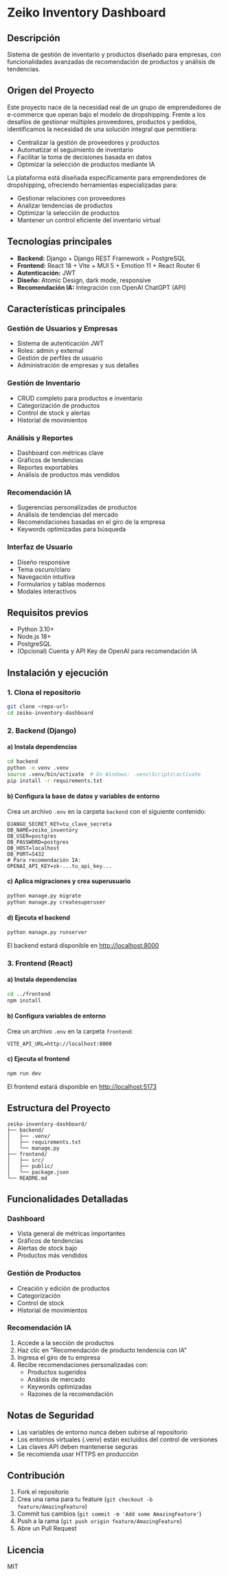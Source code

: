 # Zeiko Inventory Dashboard

## Descripción
Sistema de gestión de inventario y productos diseñado para empresas, con funcionalidades avanzadas de recomendación de productos y análisis de tendencias.

## Origen del Proyecto
Este proyecto nace de la necesidad real de un grupo de emprendedores de e-commerce que operan bajo el modelo de dropshipping. Frente a los desafíos de gestionar múltiples proveedores, productos y pedidos, identificamos la necesidad de una solución integral que permitiera:

- Centralizar la gestión de proveedores y productos
- Automatizar el seguimiento de inventario
- Facilitar la toma de decisiones basada en datos
- Optimizar la selección de productos mediante IA

La plataforma está diseñada específicamente para emprendedores de dropshipping, ofreciendo herramientas especializadas para:
- Gestionar relaciones con proveedores
- Analizar tendencias de productos
- Optimizar la selección de productos
- Mantener un control eficiente del inventario virtual

## Tecnologías principales

- **Backend:** Django + Django REST Framework + PostgreSQL
- **Frontend:** React 18 + Vite + MUI 5 + Emotion 11 + React Router 6
- **Autenticación:** JWT
- **Diseño:** Atomic Design, dark mode, responsive
- **Recomendación IA:** Integración con OpenAI ChatGPT (API)

## Características principales

### Gestión de Usuarios y Empresas
- Sistema de autenticación JWT
- Roles: admin y external
- Gestión de perfiles de usuario
- Administración de empresas y sus detalles

### Gestión de Inventario
- CRUD completo para productos e inventario
- Categorización de productos
- Control de stock y alertas
- Historial de movimientos

### Análisis y Reportes
- Dashboard con métricas clave
- Gráficos de tendencias
- Reportes exportables
- Análisis de productos más vendidos

### Recomendación IA
- Sugerencias personalizadas de productos
- Análisis de tendencias del mercado
- Recomendaciones basadas en el giro de la empresa
- Keywords optimizadas para búsqueda

### Interfaz de Usuario
- Diseño responsive
- Tema oscuro/claro
- Navegación intuitiva
- Formularios y tablas modernos
- Modales interactivos

## Requisitos previos

- Python 3.10+
- Node.js 18+
- PostgreSQL
- (Opcional) Cuenta y API Key de OpenAI para recomendación IA

## Instalación y ejecución

### 1. Clona el repositorio

```bash
git clone <repo-url>
cd zeiko-inventory-dashboard
```

### 2. Backend (Django)

#### a) Instala dependencias

```bash
cd backend
python -m venv .venv
source .venv/bin/activate  # En Windows: .venv\Scripts\activate
pip install -r requirements.txt
```

#### b) Configura la base de datos y variables de entorno

Crea un archivo `.env` en la carpeta `backend` con el siguiente contenido:

```
DJANGO_SECRET_KEY=tu_clave_secreta
DB_NAME=zeiko_inventory
DB_USER=postgres
DB_PASSWORD=postgres
DB_HOST=localhost
DB_PORT=5432
# Para recomendación IA:
OPENAI_API_KEY=sk-...tu_api_key...
```

#### c) Aplica migraciones y crea superusuario

```bash
python manage.py migrate
python manage.py createsuperuser
```

#### d) Ejecuta el backend

```bash
python manage.py runserver
```

El backend estará disponible en [http://localhost:8000](http://localhost:8000)

### 3. Frontend (React)

#### a) Instala dependencias

```bash
cd ../frontend
npm install
```

#### b) Configura variables de entorno

Crea un archivo `.env` en la carpeta `frontend`:

```
VITE_API_URL=http://localhost:8000
```

#### c) Ejecuta el frontend

```bash
npm run dev
```

El frontend estará disponible en [http://localhost:5173](http://localhost:5173)

## Estructura del Proyecto

```
zeiko-inventory-dashboard/
├── backend/
│   ├── .venv/
│   ├── requirements.txt
│   └── manage.py
├── frontend/
│   ├── src/
│   ├── public/
│   └── package.json
└── README.md
```

## Funcionalidades Detalladas

### Dashboard
- Vista general de métricas importantes
- Gráficos de tendencias
- Alertas de stock bajo
- Productos más vendidos

### Gestión de Productos
- Creación y edición de productos
- Categorización
- Control de stock
- Historial de movimientos

### Recomendación IA
1. Accede a la sección de productos
2. Haz clic en "Recomendación de producto tendencia con IA"
3. Ingresa el giro de tu empresa
4. Recibe recomendaciones personalizadas con:
   - Productos sugeridos
   - Análisis de mercado
   - Keywords optimizadas
   - Razones de la recomendación

## Notas de Seguridad

- Las variables de entorno nunca deben subirse al repositorio
- Los entornos virtuales (.venv) están excluidos del control de versiones
- Las claves API deben mantenerse seguras
- Se recomienda usar HTTPS en producción

## Contribución

1. Fork el repositorio
2. Crea una rama para tu feature (`git checkout -b feature/AmazingFeature`)
3. Commit tus cambios (`git commit -m 'Add some AmazingFeature'`)
4. Push a la rama (`git push origin feature/AmazingFeature`)
5. Abre un Pull Request

## Licencia

MIT

